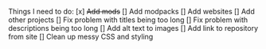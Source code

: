 Things I need to do:
[x] ~~Add mods~~
[] Add modpacks
[] Add websites
[] Add other projects
[] Fix problem with titles being too long
[] Fix problem with descriptions being too long
[] Add alt text to images
[] Add link to repository from site
[] Clean up messy CSS and styling